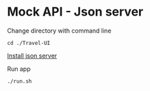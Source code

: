 # Mock API - Json server
Change directory with command line
```
cd ./Travel-UI
```
[Install json server](https://github.com/typicode/json-server)

Run app
```
./run.sh
```

